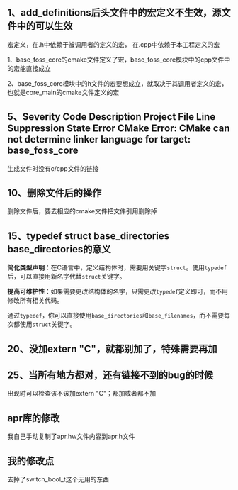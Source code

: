 ## 1、add_definitions后头文件中的宏定义不生效，源文件中的可以生效

宏定义，在.h中依赖于被调用者的定义的宏， 在.cpp中依赖于本工程定义的宏

1、base_foss_core的cmake文件定义了宏，base_foss_core模块中的cpp文件中的宏能直接成立

2、base_foss_core模块中的h文件的宏要想成立，就取决于其调用者定义的宏，也就是core_main的cmake文件定义的宏

## 5、Severity Code Description Project File Line Suppression State Error CMake Error: CMake can not determine linker language for target: base_foss_core

生成文件时没有c/cpp文件的链接

## 10、删除文件后的操作

删除文件后，要去相应的cmake文件把文件引用删除掉

## 15、typedef struct base_directories base_directories的意义

**简化类型声明**：在C语言中，定义结构体时，需要用关键字`struct`。使用`typedef`后，可以直接用新名字代替`struct`关键字。

**提高可维护性**：如果需要更改结构体的名字，只需更改`typedef`定义即可，而不用修改所有相关代码。

通过`typedef`，你可以直接使用`base_directories`和`base_filenames`，而不需要每次都使用`struct`关键字。



## 20、没加extern "C"，就都别加了，特殊需要再加



## 25、当所有地方都对，还有链接不到的bug的时候

出现时可以检查该不该加extern "C"；都加或者都不加



## apr库的修改

我自己手动复制了apr.hw文件内容到apr.h文件




## 我的修改点

去掉了switch_bool_t这个无用的东西

